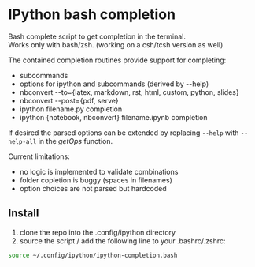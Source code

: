 IPython bash completion
=======================

Bash complete script to get completion in the terminal.   
Works only with bash/zsh. (working on a csh/tcsh version as well)

The contained completion routines provide support for completing:
* subcommands
* options for ipython and subcommands (derived by --help)
* nbconvert --to={latex, markdown, rst, html, custom, python, slides}
* nbconvert --post={pdf, serve}
* ipython filename.py completion
* ipython {notebook, nbconvert} filename.ipynb completion

If desired the parsed options can be extended by replacing `--help` with `--help-all` in the *getOps* function.

Current limitations:
* no logic is implemented to validate combinations
* folder copletion is buggy (spaces in filenames)
* option choices are not parsed but hardcoded

Install
-------
1. clone the repo into the .config/ipython directory
2. source the script / add the following line to your .bashrc/.zshrc:   

```bash
source ~/.config/ipython/ipython-completion.bash
```   
   
